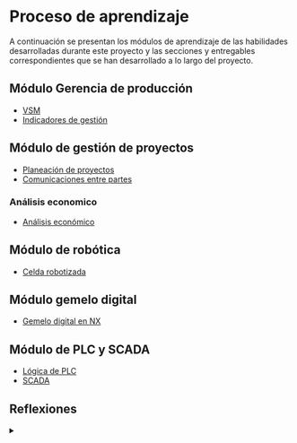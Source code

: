 # Proceso de aprendizaje
A continuación se presentan los módulos de aprendizaje  de las habilidades desarrolladas durante este proyecto y las secciones y entregables correspondientes que se han desarrollado a lo largo del proyecto.


## Módulo Gerencia de producción
- [VSM](../producto/5-gestion-produccion.md#vsm-value-stream-mapping)
- [Indicadores de gestión](../producto/5-gestion-produccion.md#indicadores-claves-de-diseño)

<!--

- [VSM](./VSM.md): 
- [KPIS](./KPIS.md):
-->
## Módulo de gestión de proyectos

- [Planeación de proyectos](./1-planeacion-y-gestion)
- [Comunicaciones entre partes](./2-comunicaciones)

### Análisis economico
- [Análisis económico](../producto/3-analisis-economico)

## Módulo de robótica
- [Celda robotizada](../producto/6-celda-robotizada)

## Módulo gemelo digital
- [Gemelo digital en NX](../producto/8-transformacion-digital.md)

## Módulo de PLC y SCADA
- [Lógica de PLC](../producto/7-PLC.md)
- [SCADA](../producto/9-SCADA.md)

## Reflexiones
<details>
  <summary> </summary>

### Grupal
- [Reflexión grupal](/reflexion-grupal.pdf)

### Individual
- [Juan Sebastian Dueñas](/reflexion-jd.pdf)
- [Valentina Hernandez](/reflexion-vh.pdf)
- [Julian Luna](/reflexion-jl.pdf)
- [Andres Serna](/reflexion-as.pdf)
  

</details>
